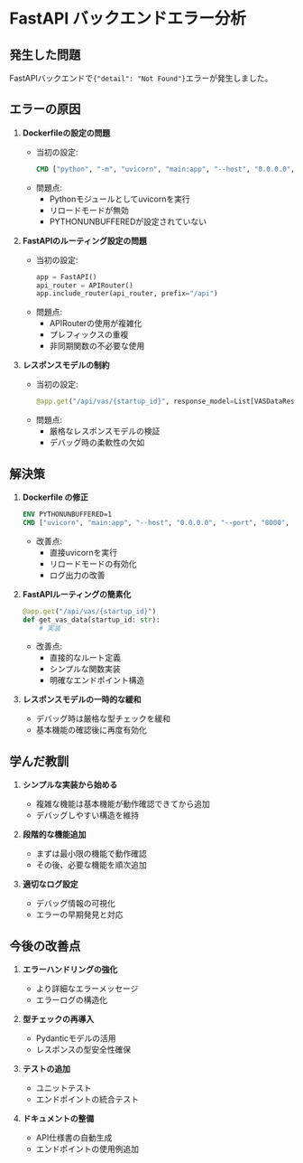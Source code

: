 # FastAPI バックエンドエラー分析

## 発生した問題

FastAPIバックエンドで`{"detail": "Not Found"}`エラーが発生しました。

## エラーの原因

1. **Dockerfileの設定の問題**
   - 当初の設定:
     ```dockerfile
     CMD ["python", "-m", "uvicorn", "main:app", "--host", "0.0.0.0", "--port", "8000"]
     ```
   - 問題点:
     - Pythonモジュールとしてuvicornを実行
     - リロードモードが無効
     - PYTHONUNBUFFEREDが設定されていない

2. **FastAPIのルーティング設定の問題**
   - 当初の設定:
     ```python
     app = FastAPI()
     api_router = APIRouter()
     app.include_router(api_router, prefix="/api")
     ```
   - 問題点:
     - APIRouterの使用が複雑化
     - プレフィックスの重複
     - 非同期関数の不必要な使用

3. **レスポンスモデルの制約**
   - 当初の設定:
     ```python
     @app.get("/api/vas/{startup_id}", response_model=List[VASDataResponse])
     ```
   - 問題点:
     - 厳格なレスポンスモデルの検証
     - デバッグ時の柔軟性の欠如

## 解決策

1. **Dockerfile の修正**
   ```dockerfile
   ENV PYTHONUNBUFFERED=1
   CMD ["uvicorn", "main:app", "--host", "0.0.0.0", "--port", "8000", "--reload"]
   ```
   - 改善点:
     - 直接uvicornを実行
     - リロードモードの有効化
     - ログ出力の改善

2. **FastAPIルーティングの簡素化**
   ```python
   @app.get("/api/vas/{startup_id}")
   def get_vas_data(startup_id: str):
       # 実装
   ```
   - 改善点:
     - 直接的なルート定義
     - シンプルな関数実装
     - 明確なエンドポイント構造

3. **レスポンスモデルの一時的な緩和**
   - デバッグ時は厳格な型チェックを緩和
   - 基本機能の確認後に再度有効化

## 学んだ教訓

1. **シンプルな実装から始める**
   - 複雑な機能は基本機能が動作確認できてから追加
   - デバッグしやすい構造を維持

2. **段階的な機能追加**
   - まずは最小限の機能で動作確認
   - その後、必要な機能を順次追加

3. **適切なログ設定**
   - デバッグ情報の可視化
   - エラーの早期発見と対応

## 今後の改善点

1. **エラーハンドリングの強化**
   - より詳細なエラーメッセージ
   - エラーログの構造化

2. **型チェックの再導入**
   - Pydanticモデルの活用
   - レスポンスの型安全性確保

3. **テストの追加**
   - ユニットテスト
   - エンドポイントの統合テスト

4. **ドキュメントの整備**
   - API仕様書の自動生成
   - エンドポイントの使用例追加